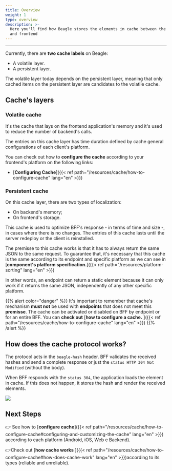 ```yaml
---
title: Overview
weight: 1
type: overview
description: >-
  Here you'll find how Beagle stores the elements in cache between the backend
  and frontend
---
```


---

Currently, there are **two cache labels** on Beagle:

- A volatile layer.
- A persistent layer.

The volatile layer today depends on the persistent layer, meaning that only cached items on the persistent layer are candidates to the volatile cache.

## Cache's layers

### Volatile cache

It's the cache that lays on the frontend application's memory and it's used to reduce the number of backend's calls.

The entries on this cache layer has time duration defined by cache general configurations of each client's platform.

You can check out how to **configure the cache** according to your frontend's platform on the following links:

- [**Configuring Cache**]({{< ref path="/resources/cache/how-to-configure-cache" lang="en" >}})

### Persistent cache

On this cache layer, there are two types of localization:

- On backend's memory;
- On frontend's storage.

This cache is used to optimize BFF's response - in terms of time and size -, in cases where there is no changes. The entries of this cache lasts until the server redeploy or the client is reinstalled.

The premisse to this cache works is that it has to always return the same JSON to the same request. To guarantee that, it's necessary that this cache is the same according to its endpoint and specific platform as we can see in [**component's platform specification.**]({{< ref path="/resources/platform-sorting" lang="en" >}})

In other words, an endpoint can return a static element because it can only work if it returns the same JSON, independently of any other specific platform.

{{% alert color="danger" %}}
It's important to remember that cache's mechanism **must not** be used with **endpoints** that does not meet this **premisse**.
The cache can be activated or disabled on BFF by endpoint or for an entire BFF. You can **check out** [**how to configure a cache.** ]({{< ref path="/resources/cache/how-to-configure-cache" lang="en" >}})
{{% /alert %}}

## How does the cache protocol works?

The protocol acts in the `beagle-hash` header. BFF validates the received hashes and send a complete response or just the `status HTTP 304 Not Modified` \(without the body\).

When BFF responds with the `status 304`, the application loads the element in cache. If this does not happen, it stores the hash and render the received elements.

![](/shared/beaglesave.png)

## Next Steps

👉 See how to [**configure cache**]({{< ref path="/resources/cache/how-to-configure-cache#configuring-and-customizing-the-cache" lang="en" >}}) according to each platform \(Android, iOS, Web e Backend\).

👉Check out [**how cache works** ]({{< ref path="/resources/cache/how-to-configure-cache#how-does-cache-work" lang="en" >}})according to its types \(reliable and unreliable\).

